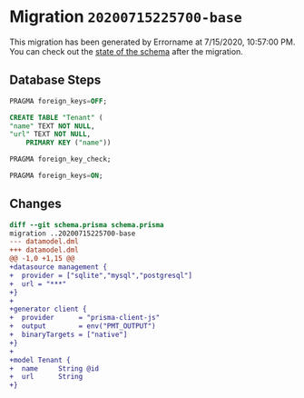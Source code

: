 # Migration `20200715225700-base`

This migration has been generated by Errorname at 7/15/2020, 10:57:00 PM.
You can check out the [state of the schema](./schema.prisma) after the migration.

## Database Steps

```sql
PRAGMA foreign_keys=OFF;

CREATE TABLE "Tenant" (
"name" TEXT NOT NULL,
"url" TEXT NOT NULL,
    PRIMARY KEY ("name"))

PRAGMA foreign_key_check;

PRAGMA foreign_keys=ON;
```

## Changes

```diff
diff --git schema.prisma schema.prisma
migration ..20200715225700-base
--- datamodel.dml
+++ datamodel.dml
@@ -1,0 +1,15 @@
+datasource management {
+  provider = ["sqlite","mysql","postgresql"]
+  url = "***"
+}
+
+generator client {
+  provider      = "prisma-client-js"
+  output        = env("PMT_OUTPUT")
+  binaryTargets = ["native"]
+}
+
+model Tenant {
+  name     String @id
+  url      String
+}
```


